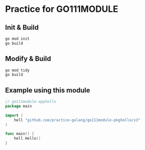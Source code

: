 # Practice for GO111MODULE

## Init & Build
```bash
go mod init
go build
```

## Modify & Build
```bash
go mod tidy
go build
```

## Example using this module
```go
// go111module-apphello
package main
 
import (
    hell "github.com/practice-golang/go111module-pkghello/v3"
)
 
func main() {
    hell.Hello()
}
```

